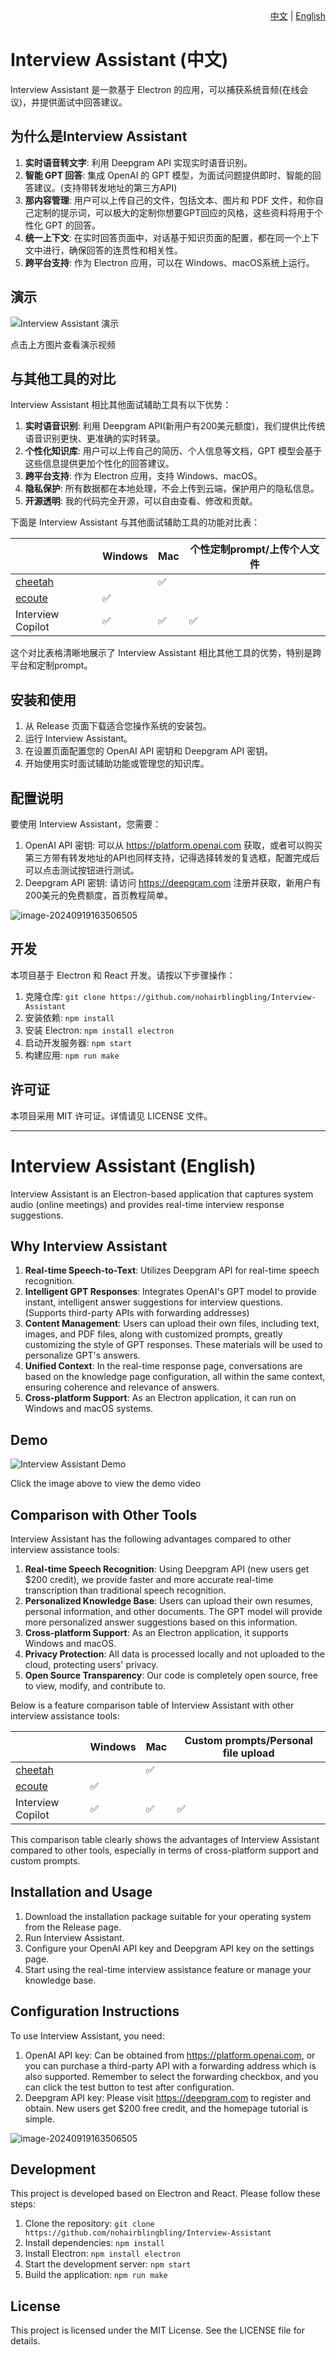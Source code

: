 <div align="right">
  <a href="#interview-assistant-中文">中文</a> | <a href="#interview-assistant-english">English</a>
</div>

# Interview Assistant (中文)

Interview Assistant 是一款基于 Electron 的应用，可以捕获系统音频(在线会议)，并提供面试中回答建议。

## 为什么是Interview Assistant

1. **实时语音转文字**: 利用 Deepgram API 实现实时语音识别。
2. **智能 GPT 回答**: 集成 OpenAI 的 GPT 模型，为面试问题提供即时、智能的回答建议。(支持带转发地址的第三方API)
3. **那内容管理**: 用户可以上传自己的文件，包括文本、图片和 PDF 文件，和你自己定制的提示词，可以极大的定制你想要GPT回应的风格，这些资料将用于个性化 GPT 的回答。
4. **统一上下文**: 在实时回答页面中，对话基于知识页面的配置，都在同一个上下文中进行，确保回答的连贯性和相关性。
5. **跨平台支持**: 作为 Electron 应用，可以在 Windows、macOS系统上运行。

## 演示

![Interview Assistant 演示](https://github.com/user-attachments/assets/3b42cc96-1b67-48e1-b40c-dbd78c328f1b)

点击上方图片查看演示视频

## 与其他工具的对比

Interview Assistant 相比其他面试辅助工具有以下优势：

1. **实时语音识别**: 利用 Deepgram API(新用户有200美元额度)，我们提供比传统语音识别更快、更准确的实时转录。
2. **个性化知识库**: 用户可以上传自己的简历、个人信息等文档，GPT 模型会基于这些信息提供更加个性化的回答建议。
3. **跨平台支持**: 作为 Electron 应用，支持 Windows、macOS。
4. **隐私保护**: 所有数据都在本地处理，不会上传到云端，保护用户的隐私信息。
5. **开源透明**: 我的代码完全开源，可以自由查看、修改和贡献。

下面是 Interview Assistant 与其他面试辅助工具的功能对比表：

|                                                      | Windows | Mac  | 个性定制prompt/上传个人文件 |
| ---------------------------------------------------- | ------- | ---- | ----------- |
| [cheetah](https://github.com/leetcode-mafia/cheetah) |         | ✅    |             |
| [ecoute](https://github.com/SevaSk/ecoute)           | ✅       |      |             |
| Interview Copilot                                    | ✅       | ✅    | ✅          |


这个对比表格清晰地展示了 Interview Assistant 相比其他工具的优势，特别是跨平台和定制prompt。

## 安装和使用

1. 从 Release 页面下载适合您操作系统的安装包。
2. 运行 Interview Assistant。
3. 在设置页面配置您的 OpenAI API 密钥和 Deepgram API 密钥。
4. 开始使用实时面试辅助功能或管理您的知识库。

## 配置说明

要使用 Interview Assistant，您需要：

1. OpenAI API 密钥: 可以从 https://platform.openai.com 获取，或者可以购买第三方带有转发地址的API也同样支持，记得选择转发的复选框，配置完成后可以点击测试按钮进行测试。
2. Deepgram API 密钥: 请访问 https://deepgram.com 注册并获取，新用户有200美元的免费额度，首页教程简单。

![image-20240919163506505](https://cdn.jsdelivr.net/gh/filifili233/blogimg@master/uPic/image-20240919163506505.png)

## 开发

本项目基于 Electron 和 React 开发。请按以下步骤操作：

1. 克隆仓库: `git clone https://github.com/nohairblingbling/Interview-Assistant`
2. 安装依赖: `npm install`
3. 安装 Electron: `npm install electron`
4. 启动开发服务器: `npm start`
5. 构建应用: `npm run make`

## 许可证

本项目采用 MIT 许可证。详情请见 LICENSE 文件。

---

# Interview Assistant (English)

Interview Assistant is an Electron-based application that captures system audio (online meetings) and provides real-time interview response suggestions.

## Why Interview Assistant

1. **Real-time Speech-to-Text**: Utilizes Deepgram API for real-time speech recognition.
2. **Intelligent GPT Responses**: Integrates OpenAI's GPT model to provide instant, intelligent answer suggestions for interview questions. (Supports third-party APIs with forwarding addresses)
3. **Content Management**: Users can upload their own files, including text, images, and PDF files, along with customized prompts, greatly customizing the style of GPT responses. These materials will be used to personalize GPT's answers.
4. **Unified Context**: In the real-time response page, conversations are based on the knowledge page configuration, all within the same context, ensuring coherence and relevance of answers.
5. **Cross-platform Support**: As an Electron application, it can run on Windows and macOS systems.

## Demo

![Interview Assistant Demo](https://github.com/user-attachments/assets/3b42cc96-1b67-48e1-b40c-dbd78c328f1b)

Click the image above to view the demo video

## Comparison with Other Tools

Interview Assistant has the following advantages compared to other interview assistance tools:

1. **Real-time Speech Recognition**: Using Deepgram API (new users get $200 credit), we provide faster and more accurate real-time transcription than traditional speech recognition.
2. **Personalized Knowledge Base**: Users can upload their own resumes, personal information, and other documents. The GPT model will provide more personalized answer suggestions based on this information.
3. **Cross-platform Support**: As an Electron application, it supports Windows and macOS.
4. **Privacy Protection**: All data is processed locally and not uploaded to the cloud, protecting users' privacy.
5. **Open Source Transparency**: Our code is completely open source, free to view, modify, and contribute to.

Below is a feature comparison table of Interview Assistant with other interview assistance tools:

|                                                      | Windows | Mac | Custom prompts/Personal file upload |
| ---------------------------------------------------- | ------- | --- | ----------------------------------- |
| [cheetah](https://github.com/leetcode-mafia/cheetah) |         | ✅   |                                     |
| [ecoute](https://github.com/SevaSk/ecoute)           | ✅       |     |                                     |
| Interview Copilot                                    | ✅       | ✅   | ✅                                   |

This comparison table clearly shows the advantages of Interview Assistant compared to other tools, especially in terms of cross-platform support and custom prompts.

## Installation and Usage

1. Download the installation package suitable for your operating system from the Release page.
2. Run Interview Assistant.
3. Configure your OpenAI API key and Deepgram API key on the settings page.
4. Start using the real-time interview assistance feature or manage your knowledge base.

## Configuration Instructions

To use Interview Assistant, you need:

1. OpenAI API key: Can be obtained from https://platform.openai.com, or you can purchase a third-party API with a forwarding address which is also supported. Remember to select the forwarding checkbox, and you can click the test button to test after configuration.
2. Deepgram API key: Please visit https://deepgram.com to register and obtain. New users get $200 free credit, and the homepage tutorial is simple.

![image-20240919163506505](https://cdn.jsdelivr.net/gh/filifili233/blogimg@master/uPic/image-20240919163506505.png)

## Development

This project is developed based on Electron and React. Please follow these steps:

1. Clone the repository: `git clone https://github.com/nohairblingbling/Interview-Assistant`
2. Install dependencies: `npm install`
3. Install Electron: `npm install electron`
4. Start the development server: `npm start`
5. Build the application: `npm run make`

## License

This project is licensed under the MIT License. See the LICENSE file for details.